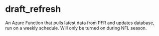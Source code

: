 # draft_refresh

An Azure Function that pulls latest data from PFR and updates database, run on a weekly schedule. Will only be turned on during NFL season.

